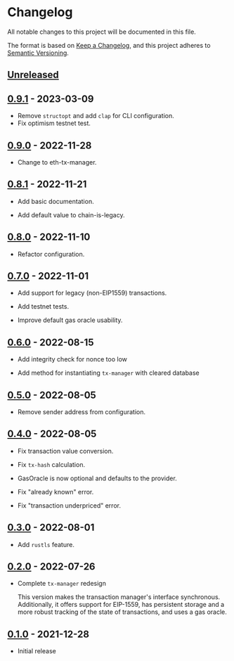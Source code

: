 # Changelog
All notable changes to this project will be documented in this file.

The format is based on [Keep a Changelog](https://keepachangelog.com/en/1.0.0/),
and this project adheres to [Semantic Versioning](https://semver.org/spec/v2.0.0.html).

## [Unreleased]

## [0.9.1] - 2023-03-09
- Remove `structopt` and add `clap` for CLI configuration.
- Fix optimism testnet test.

## [0.9.0] - 2022-11-28
- Change to eth-tx-manager.

## [0.8.1] - 2022-11-21
- Add basic documentation.

- Add default value to chain-is-legacy.

## [0.8.0] - 2022-11-10
- Refactor configuration.

## [0.7.0] - 2022-11-01
- Add support for legacy (non-EIP1559) transactions.

- Add testnet tests.

- Improve default gas oracle usability.

## [0.6.0] - 2022-08-15
- Add integrity check for nonce too low

- Add method for instantiating `tx-manager` with cleared database

## [0.5.0] - 2022-08-05
- Remove sender address from configuration.

## [0.4.0] - 2022-08-05
- Fix transaction value conversion.

- Fix `tx-hash` calculation.

- GasOracle is now optional and defaults to the provider.

- Fix "already known" error.

- Fix "transaction underpriced" error.

## [0.3.0] - 2022-08-01
- Add `rustls` feature.

## [0.2.0] - 2022-07-26
- Complete `tx-manager` redesign

  This version makes the transaction manager's interface synchronous.
  Additionally, it offers support for EIP-1559,
  has persistent storage and a more robust tracking of the state of transactions,
  and uses a gas oracle.

## [0.1.0] - 2021-12-28
- Initial release

[Unreleased]: https://github.com/cartesi-corp/tx-manager/compare/v0.9.1...HEAD
[0.9.1]: https://github.com/cartesi-corp/tx-manager/compare/v0.9.0...v0.9.1
[0.9.0]: https://github.com/cartesi-corp/tx-manager/compare/v0.8.1...v0.9.0
[0.8.1]: https://github.com/cartesi-corp/tx-manager/compare/v0.8.0...v0.8.1
[0.8.0]: https://github.com/cartesi-corp/tx-manager/compare/v0.7.0...v0.8.0
[0.7.0]: https://github.com/cartesi-corp/tx-manager/compare/v0.6.0...v0.7.0
[0.6.0]: https://github.com/cartesi-corp/tx-manager/compare/v0.5.0...v0.6.0
[0.5.0]: https://github.com/cartesi-corp/tx-manager/compare/v0.4.0...v0.5.0
[0.4.0]: https://github.com/cartesi-corp/tx-manager/compare/v0.3.0...v0.4.0
[0.3.0]: https://github.com/cartesi-corp/tx-manager/compare/v0.2.0...v0.3.0
[0.2.0]: https://github.com/cartesi-corp/tx-manager/compare/v0.1.0...v0.2.0
[0.1.0]: https://github.com/cartesi-corp/tx-manager/releases/tag/v0.1.0
